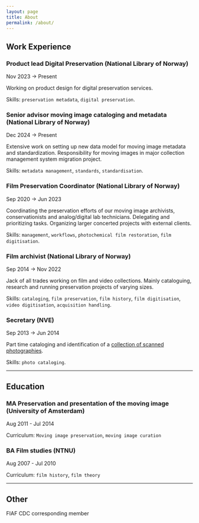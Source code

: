 ```yaml
---
layout: page
title: About
permalink: /about/
---
```


## **Work Experience**
### **Product lead Digital Preservation (National Library of Norway)** 

Nov 2023 -> Present

Working on product design for digital preservation services.

Skills: `preservation metadata`, `digital preservation`.


### **Senior advisor moving image cataloging and metadata (National Library of Norway)** 

Dec 2024 -> Present

Extensive work on setting up new data model for moving image metadata and standardization. Responsibility for moving images in major collection management system migration project. 

Skills: `metadata management`, `standards`, `standardisation`.


### **Film Preservation Coordinator (National Library of Norway)** 

Sep 2020 -> Jun 2023

Coordinating the preservation efforts of our moving image archivists, conservationists and analog/digital lab technicians. Delegating and prioritizing tasks. Organizing larger concerted projects with external clients.

Skills: `management`, `workflows`, `photochemical film restoration`, `film digitisation`.


### **Film archivist (National Library of Norway)** 

Sep 2014 -> Nov 2022

Jack of all trades working on film and video collections. Mainly cataloguing, research and running preservation projects of varying sizes.

Skills: `cataloging`, `film preservation`, `film history`, `film digitisation`, `video digitisation`, `acquisition handling`.


### **Secretary (NVE)** 

Sep 2013 -> Jun 2014

Part time cataloging and identification of a [collection of scanned photographies](https://digitaltmuseum.no/search/?aq=owner%3A%22NVE%22&q=NVE.UNV).

Skills: `photo cataloging`.

---

## **Education**
###  MA Preservation and presentation of the moving image (University of Amsterdam)

Aug 2011 - Jul 2014 

Curriculum: `Moving image preservation`, `moving image curation`

### BA Film studies (NTNU)

Aug 2007 - Jul 2010  

Curriculum: `film history`, `film theory`

---

## **Other** 

FIAF CDC corresponding member



